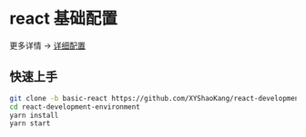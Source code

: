 # react 基础配置

更多详情 -> [详细配置](./basic-react.md)

## 快速上手

```sh
git clone -b basic-react https://github.com/XYShaoKang/react-development-environment.git
cd react-development-environment
yarn install
yarn start
```
